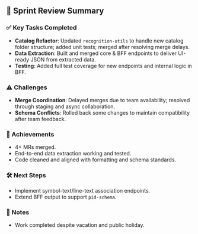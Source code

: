 ## 🏁 Sprint Review Summary

### ✅ Key Tasks Completed
- **Catalog Refactor**: Updated `recognition-utils` to handle new catalog folder structure; added unit tests; merged after resolving merge delays.
- **Data Extraction**: Built and merged core & BFF endpoints to deliver UI-ready JSON from extracted data.
- **Testing**: Added full test coverage for new endpoints and internal logic in BFF.

### ⚠️ Challenges
- **Merge Coordination**: Delayed merges due to team availability; resolved through staging and async collaboration.
- **Schema Conflicts**: Rolled back some changes to maintain compatibility after team feedback.

### 🚀 Achievements
- 4+ MRs merged.
- End-to-end data extraction working and tested.
- Code cleaned and aligned with formatting and schema standards.

### 🛠️ Next Steps
- Implement symbol-text/line-text association endpoints.
- Extend BFF output to support `pid-schema`.

### 🌴 Notes
- Work completed despite vacation and public holiday.
